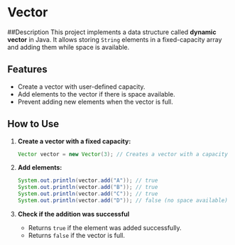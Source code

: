# Vector

##Description
This project implements a data structure called **dynamic vector** in Java. It allows storing `String` elements in a fixed-capacity array and adding them while space is available.

## Features
- Create a vector with user-defined capacity.
- Add elements to the vector if there is space available.
- Prevent adding new elements when the vector is full.


## How to Use
1. **Create a vector with a fixed capacity:**
   ```java
   Vector vector = new Vector(3); // Creates a vector with a capacity of 3 elements
   ```

2. **Add elements:**
   ```java
   System.out.println(vector.add("A")); // true
   System.out.println(vector.add("B")); // true
   System.out.println(vector.add("C")); // true
   System.out.println(vector.add("D")); // false (no space available)
   ```

3. **Check if the addition was successful**
   - Returns `true` if the element was added successfully.
   - Returns `false` if the vector is full.

